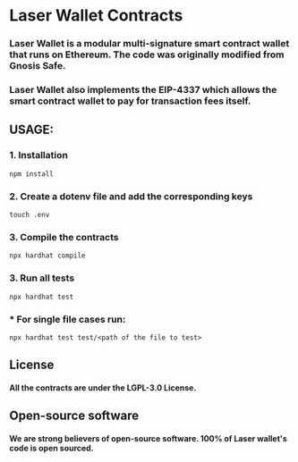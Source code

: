 # Laser Wallet Contracts

### Laser Wallet is a modular multi-signature smart contract wallet that runs on Ethereum. The code was originally modified from Gnosis Safe.

### Laser Wallet also implements the EIP-4337 which allows the smart contract wallet to pay for transaction fees itself. 

## USAGE:
### 1. Installation 

```
npm install
```

### 2. Create a dotenv file and add the corresponding keys
```
touch .env
```

### 3. Compile the contracts
```
npx hardhat compile
```

### 3. Run all tests
```
npx hardhat test
````
### * For single file cases run:
```
npx hardhat test test/<path of the file to test>
```

## License

#### All the contracts are under the LGPL-3.0 License.

## Open-source software
#### We are strong believers of open-source software. 100% of Laser wallet's code is open sourced.
